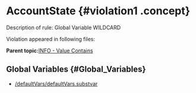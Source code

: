 # AccountState {#violation1 .concept}

Description of rule: Global Variable WILDCARD

Violation appeared in following files:

**Parent topic:**[INFO - Value Contains](../../../../../../modules/demo_Enterprise/dita/qa/rules/INFO_-_Value_Contains.md)

## Global Variables {#Global_Variables}

-   [/defaultVars/defaultVars.substvar](../../../projects/AccountState/defaultVars/defaultVars.substvar.md)

